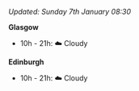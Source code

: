 *Updated: Sunday 7th January 08:30*

**Glasgow**

* 10h - 21h: :cloud: Cloudy

**Edinburgh**

* 10h - 21h: :cloud: Cloudy
